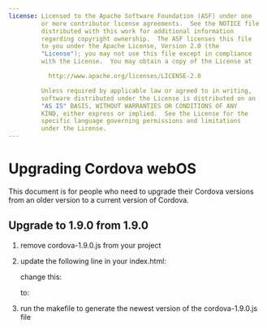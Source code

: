 ```yaml
---
license: Licensed to the Apache Software Foundation (ASF) under one
         or more contributor license agreements.  See the NOTICE file
         distributed with this work for additional information
         regarding copyright ownership.  The ASF licenses this file
         to you under the Apache License, Version 2.0 (the
         "License"); you may not use this file except in compliance
         with the License.  You may obtain a copy of the License at

           http://www.apache.org/licenses/LICENSE-2.0

         Unless required by applicable law or agreed to in writing,
         software distributed under the License is distributed on an
         "AS IS" BASIS, WITHOUT WARRANTIES OR CONDITIONS OF ANY
         KIND, either express or implied.  See the License for the
         specific language governing permissions and limitations
         under the License.
---
```


Upgrading Cordova webOS
=======================

This document is for people who need to upgrade their Cordova versions from an older version to a current version of Cordova.

## Upgrade to 1.9.0 from 1.9.0 ##

1. remove cordova-1.9.0.js from your project

2. update the following line in your index.html:

    change this:
    <script type="text/javascript" src="cordova-1.9.0.js"></script> 
    
    to:
    <script type="text/javascript" src="cordova-1.9.0.js"></script> 

3. run the makefile to generate the newest version of the cordova-1.9.0.js file